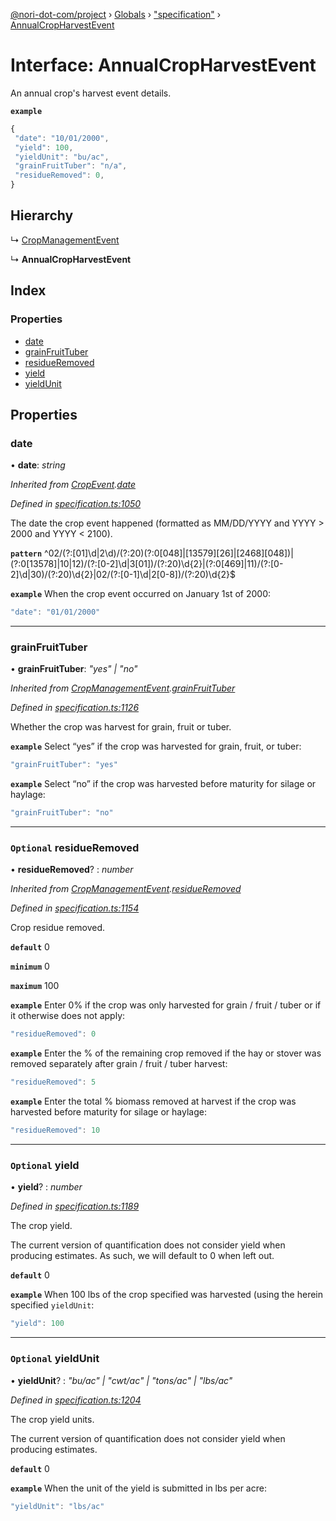 [@nori-dot-com/project](../README.md) › [Globals](../globals.md) › ["specification"](../modules/_specification_.md) › [AnnualCropHarvestEvent](_specification_.annualcropharvestevent.md)

# Interface: AnnualCropHarvestEvent

An annual crop's harvest event details.

**`example`** 

```js
{
 "date": "10/01/2000",
 "yield": 100,
 "yieldUnit": "bu/ac",
 "grainFruitTuber": "n/a",
 "residueRemoved": 0,
}
```

## Hierarchy

  ↳ [CropManagementEvent](_specification_.cropmanagementevent.md)

  ↳ **AnnualCropHarvestEvent**

## Index

### Properties

* [date](_specification_.annualcropharvestevent.md#date)
* [grainFruitTuber](_specification_.annualcropharvestevent.md#grainfruittuber)
* [residueRemoved](_specification_.annualcropharvestevent.md#optional-residueremoved)
* [yield](_specification_.annualcropharvestevent.md#optional-yield)
* [yieldUnit](_specification_.annualcropharvestevent.md#optional-yieldunit)

## Properties

###  date

• **date**: *string*

*Inherited from [CropEvent](_specification_.cropevent.md).[date](_specification_.cropevent.md#date)*

*Defined in [specification.ts:1050](https://github.com/nori-dot-eco/nori-dot-com/blob/724a4be/packages/project/src/specification.ts#L1050)*

The date the crop event happened (formatted as MM/DD/YYYY and YYYY > 2000 and YYYY < 2100).

**`pattern`** ^02\/(?:[01]\d|2\d)\/(?:20)(?:0[048]|[13579][26]|[2468][048])|(?:0[13578]|10|12)\/(?:[0-2]\d|3[01])\/(?:20)\d{2}|(?:0[469]|11)\/(?:[0-2]\d|30)\/(?:20)\d{2}|02\/(?:[0-1]\d|2[0-8])\/(?:20)\d{2}$

**`example`** <caption>When the crop event occurred on January 1st of 2000:</caption>

```js
"date": "01/01/2000"
```

___

###  grainFruitTuber

• **grainFruitTuber**: *"yes" | "no"*

*Inherited from [CropManagementEvent](_specification_.cropmanagementevent.md).[grainFruitTuber](_specification_.cropmanagementevent.md#grainfruittuber)*

*Defined in [specification.ts:1126](https://github.com/nori-dot-eco/nori-dot-com/blob/724a4be/packages/project/src/specification.ts#L1126)*

Whether the crop was harvest for grain, fruit or tuber.

**`example`** <caption>Select “yes” if the crop was harvested for grain, fruit, or tuber:</caption>

```js
"grainFruitTuber": "yes"
```

**`example`** <caption>Select “no” if the crop was harvested before maturity for silage or haylage:</caption>

```js
"grainFruitTuber": "no"
```

___

### `Optional` residueRemoved

• **residueRemoved**? : *number*

*Inherited from [CropManagementEvent](_specification_.cropmanagementevent.md).[residueRemoved](_specification_.cropmanagementevent.md#optional-residueremoved)*

*Defined in [specification.ts:1154](https://github.com/nori-dot-eco/nori-dot-com/blob/724a4be/packages/project/src/specification.ts#L1154)*

Crop residue removed.

**`default`** 0

**`minimum`** 0

**`maximum`** 100

**`example`** <caption>Enter 0% if the crop was only harvested for grain / fruit / tuber or if it otherwise does not apply:</caption>

```js
"residueRemoved": 0
```

**`example`** <caption>Enter the % of the remaining crop removed if the hay or stover was removed separately after grain / fruit / tuber harvest:</caption>

```js
"residueRemoved": 5
```

**`example`** <caption>Enter the total % biomass removed at harvest if the crop was harvested before maturity for silage or haylage:</caption>

```js
"residueRemoved": 10
```

___

### `Optional` yield

• **yield**? : *number*

*Defined in [specification.ts:1189](https://github.com/nori-dot-eco/nori-dot-com/blob/724a4be/packages/project/src/specification.ts#L1189)*

The crop yield.

The current version of quantification does not consider yield when producing estimates. As such, we will default to 0 when left out.

**`default`** 0

**`example`** <caption>When 100 lbs of the crop specified was harvested (using the herein specified `yieldUnit`:</caption>

```js
"yield": 100
```

___

### `Optional` yieldUnit

• **yieldUnit**? : *"bu/ac" | "cwt/ac" | "tons/ac" | "lbs/ac"*

*Defined in [specification.ts:1204](https://github.com/nori-dot-eco/nori-dot-com/blob/724a4be/packages/project/src/specification.ts#L1204)*

The crop yield units.

The current version of quantification does not consider yield when producing estimates.

**`default`** 0

**`example`** <caption>When the unit of the yield is submitted in lbs per acre:</caption>

```js
"yieldUnit": "lbs/ac"
```
